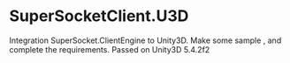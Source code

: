 # SuperSocketClient.U3D
Integration SuperSocket.ClientEngine to Unity3D. Make some sample , and complete the requirements. Passed on Unity3D 5.4.2f2
